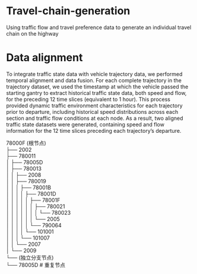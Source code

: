 # Travel-chain-generation
Using traffic flow and travel preference data to generate an individual travel chain on the highway

# Data alignment
To integrate traffic state data with vehicle trajectory data, we performed temporal alignment and data fusion. For each complete trajectory in the trajectory dataset, we used the timestamp at which the vehicle passed the starting gantry to extract historical traffic state data, both speed and flow, for the preceding 12 time slices (equivalent to 1 hour). This process provided dynamic traffic environment characteristics for each trajectory prior to departure, including historical speed distributions across each section and traffic flow conditions at each node. As a result, two aligned traffic state datasets were generated, containing speed and flow information for the 12 time slices preceding each trajectory’s departure.

78000F (根节点)  
├── 2002  
├── 780011  
│   ├── 78005D  
│   ├── 780013  
│   │   ├── 2008  
│   │   ├── 780019  
│   │   │   ├── 78001B  
│   │   │   │   ├── 78001D  
│   │   │   │   │   ├── 78001F  
│   │   │   │   │   │   ├── 780021  
│   │   │   │   │   │   │   └── 780023  
│   │   │   │   │   │   └── 2005  
│   │   │   │   │   └── 790064  
│   │   │   │   └── 101001  
│   │   │   └── 101007  
│   │   └── 2007  
│   └── 2009  
└── (独立分支节点)  
    └── 78005D  # 重复节点  
